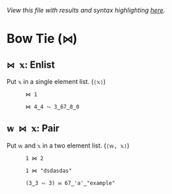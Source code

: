 *View this file with results and syntax highlighting [here](https://mlochbaum.github.io/BQN/help/enlist_pair.html).*

# Bow Tie (`⋈`)

## `⋈ 𝕩`: Enlist

Put `𝕩` in a single element list. (`⟨𝕩⟩`)

          ⋈ 1

          ⋈ 4‿4 ⥊ 3‿67‿8‿0



## `𝕨 ⋈ 𝕩`: Pair

Put `𝕨` and `𝕩` in a two element list. (`⟨𝕨, 𝕩⟩`)

          1 ⋈ 2

          1 ⋈ "dsdasdas"

          (3‿3 ⥊ 3) ⋈ 67‿'a'‿"example"
